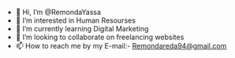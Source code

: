 - 👋 Hi, I’m @RemondaYassa
- 👀 I’m interested in Human Resourses 
- 🌱 I’m currently learning Digital Marketing
- 💞️ I’m looking to collaborate on freelancing websites
- 📫 How to reach me by my E-mail:- Remondareda94@gmail.com

<!---
RemondaYassa/RemondaYassa is a ✨ special ✨ repository because its `README.md` (this file) appears on your GitHub profile.
You can click the Preview link to take a look at your changes.
--->

